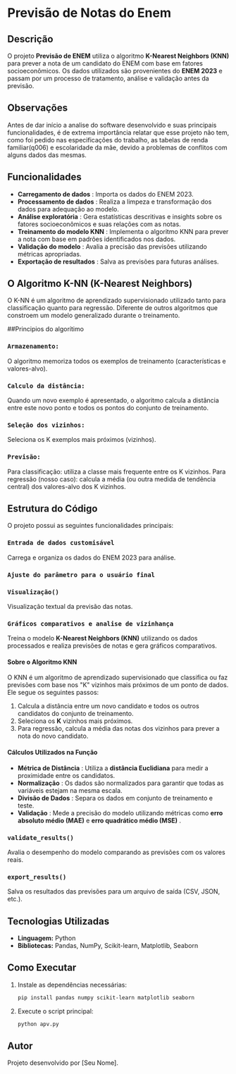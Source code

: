 # Previsão de Notas do Enem

## Descrição

O projeto **Previsão de ENEM** utiliza o algoritmo **K-Nearest Neighbors (KNN)** para prever a nota de um candidato do ENEM com base em fatores socioeconômicos. Os dados utilizados são provenientes do **ENEM 2023** e passam por um processo de tratamento, análise e validação antes da previsão.


## Observações

 Antes de dar início a analise do software desenvolvido e suas principais funcionalidades, é de extrema importância relatar que esse projeto não tem, como foi pedido nas especificações do trabalho, as tabelas de renda familiar(q006) e escolaridade da mãe, devido a problemas de conflitos com alguns dados das mesmas.

## Funcionalidades

* **Carregamento de dados** : Importa os dados do ENEM 2023.
* **Processamento de dados** : Realiza a limpeza e transformação dos dados para adequação ao modelo.
* **Análise exploratória** : Gera estatísticas descritivas e insights sobre os fatores socioeconômicos e suas relações com as notas.
* **Treinamento do modelo KNN** : Implementa o algoritmo KNN para prever a nota com base em padrões identificados nos dados.
* **Validação do modelo** : Avalia a precisão das previsões utilizando métricas apropriadas.
* **Exportação de resultados** : Salva as previsões para futuras análises.

## O Algoritmo K-NN (K-Nearest Neighbors)

 O K-NN é um algoritmo de aprendizado supervisionado utilizado tanto para classificação quanto para regressão.
Diferente de outros algoritmos que constroem um modelo generalizado durante o treinamento.

##Principios do algorítimo

### `Armazenamento:`

O algoritmo memoriza todos os exemplos de treinamento (características e valores-alvo).

### `Calculo da distância:`

Quando um novo exemplo é apresentado, o algoritmo calcula a distância entre este novo ponto e todos os pontos do conjunto de treinamento.

### `Seleção dos vizinhos:`

Seleciona os K exemplos mais próximos (vizinhos).

### `Previsão:`

Para classificação: utiliza a classe mais frequente entre os K vizinhos.
Para regressão (nosso caso): calcula a média (ou outra medida de tendência central) dos valores-alvo dos K vizinhos.

## Estrutura do Código

O projeto possui as seguintes funcionalidades principais:

### `Entrada de dados customisável`

Carrega e organiza os dados do ENEM 2023 para análise.

### `Ajuste do parâmetro para o usuário final`


### `Visualização()`

Visualização textual da previsão das notas.

### `Gráficos comparativos e analise de vizinhança`

Treina o modelo **K-Nearest Neighbors (KNN)** utilizando os dados processados e realiza previsões de notas e gera gráficos comparativos.

#### **Sobre o Algoritmo KNN**

O KNN é um algoritmo de aprendizado supervisionado que classifica ou faz previsões com base nos "K" vizinhos mais próximos de um ponto de dados. Ele segue os seguintes passos:

1. Calcula a distância entre um novo candidato e todos os outros candidatos do conjunto de treinamento.
2. Seleciona os **K** vizinhos mais próximos.
3. Para regressão, calcula a média das notas dos vizinhos para prever a nota do novo candidato.

#### **Cálculos Utilizados na Função**

* **Métrica de Distância** : Utiliza a **distância Euclidiana** para medir a proximidade entre os candidatos.
* **Normalização** : Os dados são normalizados para garantir que todas as variáveis estejam na mesma escala.
* **Divisão de Dados** : Separa os dados em conjunto de treinamento e teste.
* **Validação** : Mede a precisão do modelo utilizando métricas como **erro absoluto médio (MAE)** e  **erro quadrático médio (MSE)** .

### `validate_results()`

Avalia o desempenho do modelo comparando as previsões com os valores reais.

### `export_results()`

Salva os resultados das previsões para um arquivo de saída (CSV, JSON, etc.).

## Tecnologias Utilizadas

* **Linguagem:** Python
* **Bibliotecas:** Pandas, NumPy, Scikit-learn, Matplotlib, Seaborn

## Como Executar

1. Instale as dependências necessárias:
   ```bash
   pip install pandas numpy scikit-learn matplotlib seaborn
   ```
2. Execute o script principal:
   ```bash
   python apv.py
   ```

## Autor

Projeto desenvolvido por [Seu Nome].
